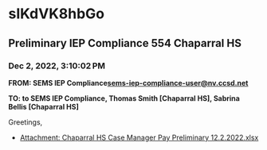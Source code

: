 # sIKdVK8hbGo
## Preliminary IEP Compliance 554 Chaparral HS
### Dec 2, 2022, 3:10:02 PM
**FROM: SEMS IEP Compliance<sems-iep-compliance-user@nv.ccsd.net>**

**TO: to SEMS IEP Compliance, Thomas Smith [Chaparral HS], Sabrina Bellis [Chaparral HS]**


Greetings,  





* [Attachment: Chaparral HS Case Manager Pay Preliminary 12.2.2022.xlsx](sIKdVK8hbGo-attachment-1.xlsx)
